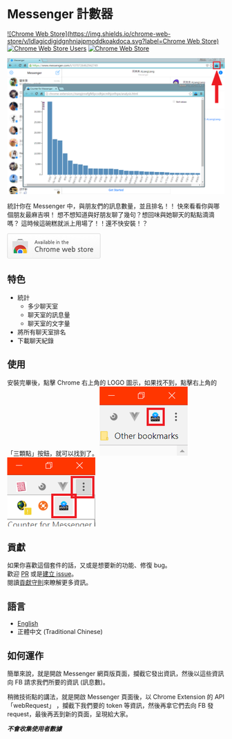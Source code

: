 # Messenger 計數器

[ ![Chrome Web Store](https://img.shields.io/chrome-web-store/v/ldlagicdigidgnhniajpmoddkoakdoca.svg?label=Chrome Web Store) ](https://chrome.google.com/webstore/detail/ldlagicdigidgnhniajpmoddkoakdoca)
[![Chrome Web Store Users](https://img.shields.io/chrome-web-store/users/ldlagicdigidgnhniajpmoddkoakdoca.svg?label=Users)](https://chrome.google.com/webstore/detail/ldlagicdigidgnhniajpmoddkoakdoca)
[![Chrome Web Store](https://img.shields.io/chrome-web-store/rating/ldlagicdigidgnhniajpmoddkoakdoca.svg?label=Rating&colorB=dfb317)](https://chrome.google.com/webstore/detail/ldlagicdigidgnhniajpmoddkoakdoca)

![示意圖](.github/assets/screenshot1.png)

統計你在 Messenger 中，與朋友們的訊息數量，並且排名！！
快來看看你與哪個朋友最麻吉唄！
想不想知道與好朋友聊了幾句？想回味與她聊天的點點滴滴嗎？
這時候這碗糕就派上用場了！！還不快安裝！？

[![從 Chrome Web Store 安裝](.github/assets/tryitnowbutton_small.png)](https://chrome.google.com/webstore/detail/ldlagicdigidgnhniajpmoddkoakdoca)

## 特色

- 統計
  - 多少聊天室
  - 聊天室的訊息量
  - 聊天室的文字量
- 將所有聊天室排名
- 下載聊天紀錄

## 使用
安裝完畢後，點擊 Chrome 右上角的 LOGO 圖示，如果找不到，點擊右上角的「三顆點」按鈕，就可以找到了。
![點logo](.github/assets/click_icon1.png)
![點隱藏的logo](.github/assets/click_icon2.png)

## 貢獻

如果你喜歡這個套件的話，又或是想要新的功能、修復 bug。  
歡迎 [PR](https://github.com/ALiangLiang/Counter-for-Messenger/compare) 或是[建立 issue](https://github.com/ALiangLiang/Counter-for-Messenger/issues/new)。  
閱讀[貢獻守則](.github/CONTRIBUTING.md)來瞭解更多資訊。

## 語言

- [English](README.md)
- 正體中文 (Traditional Chinese)

## 如何運作

簡單來說，就是開啟 Messenger 網頁版頁面，攔截它發出資訊，然後以這些資訊向 FB 請求我們所要的資訊 (訊息數)。

稍微技術點的講法，就是開啟 Messenger 頁面後，以 Chrome Extension 的 API「webRequest」
，攔截下我們要的 token 等資訊，然後再拿它們去向 FB 發 request，最後再丟到新的頁面，呈現給大家。

***不會收集使用者數據***
